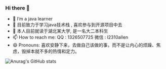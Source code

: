 ### Hi there 👋
 
- 🌱 I’m a java learner
- 👯 目前致力于学习java技术栈 , 喜欢参与到开源项目中去
- 💬 本人目前就读于湖北某大学, 是一名大二本科生
- 📫 How to reach me: QQ : 1326507725 微信 : l2310allen
- 😄 Pronouns: 喜欢安静下来，去做自己该做的事，而不是让内心的烦躁、焦虑，毁掉本就不多的热情和定力。
<!--
**Ray2310/Ray2310** is a ✨ _special_ ✨ repository because its `README.md` (this file) appears on your GitHub profile.

Here are some ideas to get you started:

- 🔭 I’m currently working on ...
- 🌱 I’m currently learning ...
- 👯 I’m looking to collaborate on ...
- 🤔 I’m looking for help with ...
- 💬 Ask me about ...
- 📫 How to reach me: ...
- 😄 Pronouns: ...
- ⚡ Fun fact: ...
-->
![Anurag's GitHub stats](https://github-readme-stats.vercel.app/api?username=Ray2310&show_icons=true&theme=radical)

